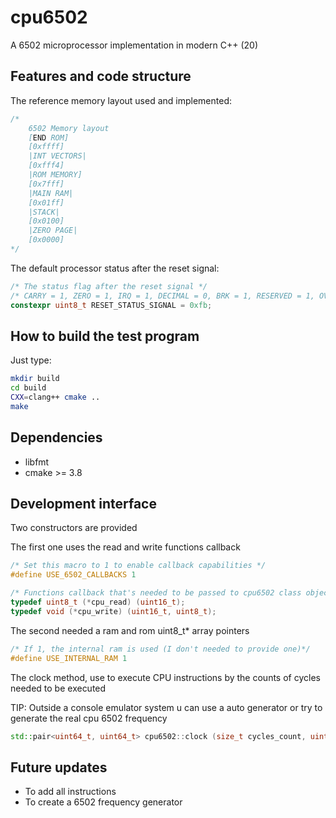 # cpu6502

A 6502 microprocessor implementation in modern C++ (20)

## Features and code structure

The reference memory layout used and implemented:

```cc
/*
    6502 Memory layout
    [END ROM]
    [0xffff]
    |INT VECTORS|
    [0xfff4]
    |ROM MEMORY]
    [0x7fff]
    |MAIN RAM|
    [0x01ff]
    |STACK|
    [0x0100]
    |ZERO PAGE|
    [0x0000]
*/
```

The default processor status after the reset signal:

```cc
/* The status flag after the reset signal */
/* CARRY = 1, ZERO = 1, IRQ = 1, DECIMAL = 0, BRK = 1, RESERVED = 1, OVERFLOW = 1, NEGATIVE = 1 */
constexpr uint8_t RESET_STATUS_SIGNAL = 0xfb;

```

## How to build the test program

Just type:

```bash
mkdir build
cd build
CXX=clang++ cmake ..
make
```

## Dependencies

- libfmt
- cmake >= 3.8

## Development interface

Two constructors are provided

The first one uses the read and write functions callback

```cc
/* Set this macro to 1 to enable callback capabilities */
#define USE_6502_CALLBACKS 1

/* Functions callback that's needed to be passed to cpu6502 class object */
typedef uint8_t (*cpu_read) (uint16_t);
typedef void (*cpu_write) (uint16_t, uint8_t);
```

The second needed a ram and rom uint8_t* array pointers

```cc
/* If 1, the internal ram is used (I don't needed to provide one)*/
#define USE_INTERNAL_RAM 1

```

The clock method, use to execute CPU instructions by the counts of cycles needed to be executed

TIP: Outside a console emulator system u can use a auto generator or try to generate the real cpu 6502 frequency

```cc
std::pair<uint64_t, uint64_t> cpu6502::clock (size_t cycles_count, uint64_t &executed_cycles)
```

## Future updates

- To add all instructions
- To create a 6502 frequency generator
